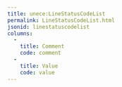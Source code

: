 ```yaml
---
title: unece:LineStatusCodeList
permalink: LineStatusCodeList.html
jsonid: linestatuscodelist
columns:
  - 
    title: Comment
    code: comment
  - 
    title: Value
    code: value
---
```

